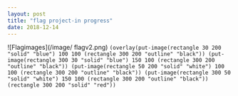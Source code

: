 ```yaml
---
layout: post
title: "flag project-in progress"
date: 2018-12-14
---
```

![Flagimages](/image/ flagv2.png)
```(overlay(put-image(rectangle 30 200 "solid" "blue") 100 100 (rectangle 300 200 "outline" "black")) (put-image(rectangle 300 30 "solid" "blue") 150 100 (rectangle 300 200 "outline" "black")) (put-image(rectangle 50 200 "solid" "white") 100 100 (rectangle 300 200 "outline" "black")) (put-image(rectangle 300 50 "solid" "white") 150 100 (rectangle 300 200 "outline" "black")) (rectangle 300 200 "solid" "red"))```

